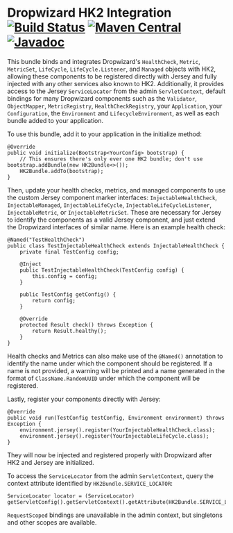 # Dropwizard HK2 Integration [![Build Status](https://jenkins.dragon.zone/buildStatus/icon?job=baharclerode/dropwizard-hk2/master)](https://jenkins.dragon.zone/blue/organizations/jenkins/baharclerode%2Fdropwizard-hk2/activity?branch=master) [![Maven Central](https://maven-badges.herokuapp.com/maven-central/zone.dragon.dropwizard/dropwizard-hk2/badge.svg)](https://maven-badges.herokuapp.com/maven-central/zone.dragon.dropwizard/dropwizard-hk2/) [![Javadoc](http://javadoc-badge.appspot.com/zone.dragon.dropwizard/dropwizard-hk2.svg)](http://www.javadoc.io/doc/zone.dragon.dropwizard/dropwizard-hk2)

This bundle binds and integrates Dropwizard's `HealthCheck`, `Metric`, `MetricSet`, `LifeCycle`, `LifeCycle.Listener`, and `Managed`
objects with HK2, allowing these components to be registered directly with Jersey and fully injected with any other services also known to
HK2. Additionally, it provides access to the Jersey `ServiceLocator` from the admin `ServletContext`, default bindings for many Dropwizard
components such as the `Validator`, `ObjectMapper`, `MetricRegistry`, `HealthCheckRegistry`, your `Application`, your `Configuration`, the
`Environment` and `LifecycleEnvironment`, as well as each bundle added to your application.

To use this bundle, add it to your application in the initialize method:

    @Override
    public void initialize(Bootstrap<YourConfig> bootstrap) {
        // This ensures there's only ever one HK2 bundle; don't use bootstrap.addBundle(new HK2Bundle<>());
        HK2Bundle.addTo(bootstrap);
    }

Then, update your health checks, metrics, and managed components to use the custom Jersey component marker interfaces:
`InjectableHealthCheck`, `InjectableManaged`, `InjectableLifeCycle`, `InjectableLifeCycleListener`, `InjectableMetric`, or
`InjectableMetricSet`. These are necessary for Jersey to identify the components as a valid Jersey component, and just extend the
Dropwizard interfaces of similar name. Here is an example health check:

    @Named("TestHealthCheck")
    public class TestInjectableHealthCheck extends InjectableHealthCheck {
        private final TestConfig config;

        @Inject
        public TestInjectableHealthCheck(TestConfig config) {
            this.config = config;
        }

        public TestConfig getConfig() {
            return config;
        }

        @Override
        protected Result check() throws Exception {
            return Result.healthy();
        }
    }

Health checks and Metrics can also make use of the `@Named()` annotation to identify the name under which the component should be
registered. If a name is not provided, a warning will be printed and a name generated in the format of `ClassName.RandomUUID` under which
the component will be registered.

Lastly, register your components directly with Jersey:

    @Override
    public void run(TestConfig testConfig, Environment environment) throws Exception {
        environment.jersey().register(YourInjectableHealthCheck.class);
        environment.jersey().register(YourInjectableLifeCycle.class);
    }

They will now be injected and registered properly with Dropwizard after HK2 and Jersey are initialized.

To access the `ServiceLocator` from the admin `ServletContext`, query the context attribute identified by `HK2Bundle.SERVICE_LOCATOR`:

    ServiceLocator locator = (ServiceLocator) getServletConfig().getServletContext().getAttribute(HK2Bundle.SERVICE_LOCATOR);

`RequestScoped` bindings are unavailable in the admin context, but singletons and other scopes are available.

